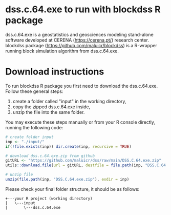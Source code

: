 
# dss.c.64.exe to run with blockdss R package

dss.c.64.exe is a geostatistics and geosciences modeling stand-alone software developed at CERENA (https://cerena.pt/) research center. blockdss package (https://github.com/maluicr/blockdss) is a R-wrapper running block simulation algorithm from dss.c.64.exe.

# Download instructions

To run blockdss R package you first need to download the dss.c.64.exe. Follow these general steps:

1. create a folder called "input" in the working directory, 
2. copy the zipped dss.c.64.exe inside,
3. unzip the file into the same folder. 

You may execute these steps manually or from your R console directly, running the following code:

```r
# create folder input
inp <- "./input/"
if(!file.exists(inp)) dir.create(inp, recursive = TRUE)

# download dss.c.64.exe.zip from github
gitURL <- "https://github.com/maluicr/dss/raw/main/DSS.C.64.exe.zip"
utils::download.file(url = gitURL, destfile = file.path(inp, "DSS.C.64.exe.zip"))

# unzip file
unzip(file.path(inp, "DSS.C.64.exe.zip"), exdir = inp)
```

Please check your final folder structure, it should be as follows:

```
+---your R project (working directory)
|   \---input
|       \---dss.c.64.exe
```
